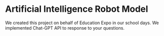 # Artificial Intelligence Robot Model
We created this project on behalf of Education Expo in our school days. We implemented Chat-GPT API to response to your questions.